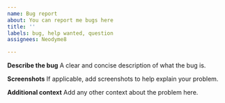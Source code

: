 ```yaml
---
name: Bug report
about: You can report me bugs here
title: ''
labels: bug, help wanted, question
assignees: Neodyme8

---
```


**Describe the bug**
A clear and concise description of what the bug is.

**Screenshots**
If applicable, add screenshots to help explain your problem.

**Additional context**
Add any other context about the problem here.
